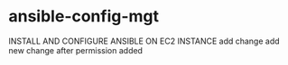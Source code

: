 # ansible-config-mgt
INSTALL AND CONFIGURE ANSIBLE ON EC2 INSTANCE add change
add new change after permission added
